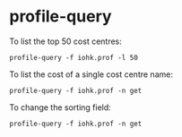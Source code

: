 # profile-query

To list the top 50 cost centres:

    profile-query -f iohk.prof -l 50

To list the cost of a single cost centre name:

    profile-query -f iohk.prof -n get

To change the sorting field:

    profile-query -f iohk.prof -n get
